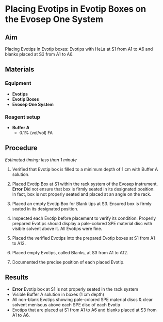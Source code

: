 # Placing Evotips in Evotip Boxes on the Evosep One System

## Aim

Placing Evotips in Evotip boxes: Evotips with HeLa at S1 from A1 to A6 and blanks placed at S3 from A1 to A6.


## Materials

### Equipment

- **Evotips**
- **Evotip Boxes**
- **Evosep One System**

### Reagent setup

- **Buffer A**
  - 0.1% (vol/vol) FA


## Procedure

*Estimated timing: less than 1 minute*

1. Verified that Evotip box is filled to a minimum depth of 1 cm with Buffer A solution.

2. Placed Evotip Box at S1 within the rack system of the Evosep instrument. 
  **Error** Did not ensure that box is firmly seated in its designated position. In fact, box is not properly seated and placed at an angle on the rack.

3. Placed an empty Evotip Box for Blank tips at S3. Ensured box is firmly seated in its designated position.

3. Inspected each Evotip before placement to verify its condition. Properly prepared Evotips should display a pale-colored SPE material disc with visible solvent above it. All Evotips were fine.

4. Placed the verified Evotips into the prepared Evotip boxes at S1 from A1 to A12.

5. Placed empty Evotips, called Blanks, at S3 from A1 to A12.

5. Documented the precise position of each placed Evotip.


## Results
- **Error** Evotip box at S1 is not properly seated in the rack system
- Visible Buffer A solution in boxes (1 cm depth)
- All non-blank Evotips showing pale-colored SPE material discs & clear solvent meniscus above each SPE disc of each Evotip
- Evotips that are placed at S1 from A1 to A6 and blanks placed at S3 from A1 to A6.
